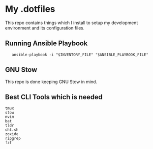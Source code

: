 # My .dotfiles

This repo contains things which I install to setup my development environment and its configuration files.

## Running Ansible Playbook

```
   ansible-playbook -i "$INVENTORY_FILE" "$ANSIBLE_PLAYBOOK_FILE"
```

## GNU Stow 
This repo is done keeping GNU Stow in mind.

## Best CLI Tools which is needed

```
tmux
stow
nvim
bat
tldr
cht.sh
zoxide
ripgrep
fzf
```
